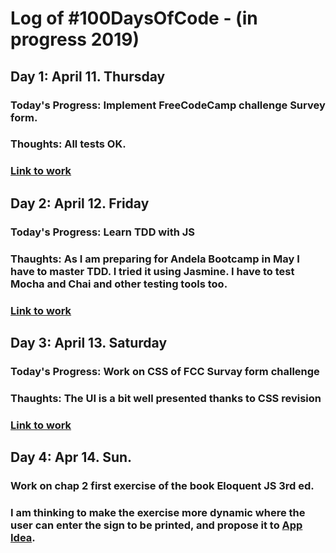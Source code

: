 # Log of #100DaysOfCode - (in progress 2019)
## Day 1: April 11. Thursday
### Today's Progress: Implement FreeCodeCamp challenge Survey form.

### Thoughts: All tests OK.

### [Link to work](https://codepen.io/bam92/pen/yGXepm)

## Day 2: April 12. Friday
### Today's Progress: Learn TDD with JS
### Thaughts: As I am preparing for Andela Bootcamp in May I have to master TDD. I tried it using Jasmine. I have to test Mocha and Chai and other testing tools too.
### [Link to work](https://github.com/Bam92/code-with-andela/tree/master/tdd) 

## Day 3: April 13. Saturday
### Today's Progress: Work on CSS of FCC Survay form challenge
### Thaughts: The UI is a bit well presented thanks to CSS revision
### [Link to work](https://codepen.io/bam92/pen/yGXepm)

## Day 4: Apr 14. Sun.
### Work on chap 2 first exercise of the book Eloquent JS 3rd ed.
### I am thinking to make the exercise more dynamic where the user can enter the sign to be printed, and propose it to [App Idea](https://github.com/florinpop17/app-ideas).
